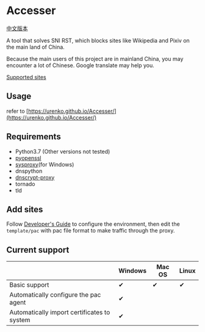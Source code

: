 # Accesser
[中文版本](README.md)

A tool that solves SNI RST, which blocks sites like Wikipedia and Pixiv on the main land of China.

Because the main users of this project are in mainland China, you may encounter a lot of Chinese. Google translate may help you.

[Supported sites](https://github.com/URenko/Accesser/wiki/目前支持的站点)

## Usage
refer to [https://urenko.github.io/Accesser/](https://urenko.github.io/Accesser/)

## Requirements
- Python3.7 (Other versions not tested)
- [pyopenssl](https://pyopenssl.org/)
- [sysproxy](https://github.com/Noisyfox/sysproxy)(for Windows)
- dnspython
- [dnscrypt-proxy](https://github.com/jedisct1/dnscrypt-proxy)
- tornado
- tld

## Add sites
Follow [Developer's Guide](https://github.com/URenko/Accesser/wiki/开发者指南) to configure the environment, then edit the `template/pac` with pac file format to make traffic through the proxy.

## Current support
|                                            |Windows|Mac OS|Linux|
|--------------------------------------------|-------|------|-----|
|Basic support                               |  ✔  |  ✔  | ✔ |
|Automatically configure the pac agent       |  ✔  |      |     |
|Automatically import certificates to system |  ✔  |      |     |
